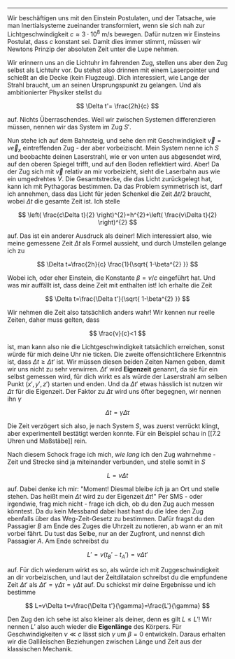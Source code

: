 ***

Wir beschäftigen uns mit den Einstein Postulaten, und der Tatsache, wie man Inertialsysteme zueinander transformiert, wenn sie sich nah zur Lichtgeschwindigkeit $c \approx 3\cdot 10^{8}\text{ m/s}$ bewegen. Dafür nutzen wir Einsteins Postulat, dass $c$ konstant sei. Damit dies immer stimmt, müssen wir Newtons Prinzip der absoluten Zeit unter die Lupe nehmen. 

Wir erinnern uns an die Lichtuhr im fahrenden Zug, stellen uns aber den Zug selbst als Lichtuhr vor. Du stehst also drinnen mit einem Laserpointer und schießt an die Decke (kein Flugzeug). Dich interessiert, wie Lange der Strahl braucht, um an seinen Ursprungspunkt zu gelangen. Und als ambitionierter Physiker stellst du

$$
\Delta t'= \frac{2h}{c}
$$

auf. Nichts Überraschendes. Weil wir zwischen Systemen differenzieren müssen, nennen wir das System im Zug $S'$. 

Nun stehe ich auf dem Bahnsteig, und sehe den mit Geschwindigkeit $\vec{v}=v \vec{e}_{x}$ eintreffenden Zug - der aber vorbeizischt. Mein System nenne ich $S$ und beobachte deinen Laserstrahl, wie er von unten aus abgesendet wird, auf den oberen Spiegel trifft, und auf den Boden reflektiert wird. Aber! Da der Zug sich mit $\vec{v}$ relativ an mir vorbeizieht, sieht die Laserbahn aus wie ein umgedrehtes $V$. Die Gesamtstrecke, die das Licht zurückgelegt hat, kann ich mit Pythagoras bestimmen. Da das Problem symmetrisch ist, darf ich annehmen, dass das Licht für jeden Schenkel die Zeit $\Delta t /2$ braucht, wobei $\Delta t$ die gesamte Zeit ist. Ich stelle

$$
\left( \frac{c\Delta t}{2} \right)^{2}=h^{2}+\left( \frac{v\Delta t}{2} \right)^{2}
$$

auf. Das ist ein anderer Ausdruck als deiner! Mich interessiert also, wie meine gemessene Zeit $\Delta t$ als Formel aussieht, und durch Umstellen gelange ich zu

$$
\Delta t=\frac{2h}{c} \frac{1}{\sqrt{ 1-\beta^{2} }}
$$

Wobei ich, oder eher Einstein, die Konstante $\beta=v /c$ eingeführt hat. Und was mir auffällt ist, dass deine Zeit mit enthalten ist! Ich erhalte die Zeit

$$
\Delta t=\frac{\Delta t'}{\sqrt{ 1-\beta^{2} }}
$$

Wir nehmen die Zeit also tatsächlich anders wahr! Wir kennen nur reelle Zeiten, daher muss gelten, dass 

$$
\frac{v}{c}<1
$$

ist, man kann also nie die Lichtgeschwindigkeit tatsächlich erreichen, sonst würde für mich deine Uhr nie ticken. Die zweite offensichtlichere Erkenntnis ist, dass $\Delta t\geq \Delta t'$ ist. Wir müssen diesen beiden Zeiten Namen geben, damit wir uns nicht zu sehr verwirren. $\Delta t'$ wird **Eigenzeit** genannt, da sie für ein selbst gemessen wird, für dich wirkt es als würde der Laserstrahl am selben Punkt $(x',y',z')$ starten und enden. Und da $\Delta t'$ etwas hässlich ist nutzen wir $\Delta \tau$ für die Eigenzeit. Der Faktor zu $\Delta \tau$ wird uns öfter begegnen, wir nennen ihn $\gamma$

$$
\Delta t=\gamma\Delta \tau
$$

Die Zeit verzögert sich also, je nach System $S$, was zuerst verrückt klingt, aber experimentell bestätigt werden konnte. Für ein Beispiel schau in [[7.2 Uhren und Maßstäbe]] rein. 

Nach diesem Schock frage ich mich, *wie lang* ich den Zug wahrnehme - Zeit und Strecke sind ja miteinander verbunden, und stelle somit in $S$

$$
L=v\Delta t
$$

auf. Dabei denke ich mir: "Moment! Diesmal bleibe *ich* ja an Ort und stelle stehen. Das heißt mein $\Delta t$ wird zu der Eigenzeit $\Delta \tau$!" Per SMS - oder irgendwie, frag mich nicht - frage ich dich, ob du den Zug auch messen könntest. Da du kein Messband dabei hast hast du die Idee den Zug ebenfalls über das Weg-Zeit-Gesetz zu bestimmen. Dafür fragst du den Passagier $B$ am Ende des Zuges die Uhrzeit zu notieren, ab wann er an mit vorbei fährt. Du tust das Selbe, nur an der Zugfront, und nennst dich Passagier $A$. Am Ende schreibst du

$$
L'=v(t_{B}'-t_{A}')=v\Delta t'
$$

auf. Für dich wiederum wirkt es so, als würde ich mit Zuggeschwindigkeit an dir vorbeizischen, und laut der Zeitdilataion schreibst du die empfundene Zeit $\Delta t'$ als $\Delta t'=\gamma \Delta \tau=\gamma \Delta t$ auf. Du schickst mir deine Ergebnisse und ich bestimme

$$
L=v\Delta t=v\frac{\Delta t'}{\gamma}=\frac{L'}{\gamma}
$$

Den Zug den ich sehe ist also kleiner als deiner, denn es gilt $L\leq L'$! Wir nennen $L'$ also auch wieder die **Eigenlänge** des Körpers. Für Geschwindigkeiten $v \ll c$ lässt sich $\gamma$ um $\beta=0$ entwickeln. Daraus erhalten wir die Gallileischen Beziehungen zwischen Länge und Zeit aus der klassischen Mechanik.